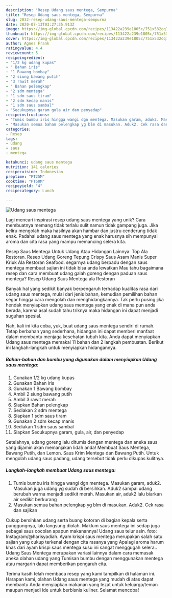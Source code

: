 ```yaml
---
description: "Resep Udang saus mentega, Sempurna"
title: "Resep Udang saus mentega, Sempurna"
slug: 2032-resep-udang-saus-mentega-sempurna
date: 2020-07-13T03:27:35.913Z
image: https://img-global.cpcdn.com/recipes/113422a239e1805c/751x532cq70/udang-saus-mentega-foto-resep-utama.jpg
thumbnail: https://img-global.cpcdn.com/recipes/113422a239e1805c/751x532cq70/udang-saus-mentega-foto-resep-utama.jpg
cover: https://img-global.cpcdn.com/recipes/113422a239e1805c/751x532cq70/udang-saus-mentega-foto-resep-utama.jpg
author: Agnes Frank
ratingvalue: 4.4
reviewcount: 5
recipeingredient:
- "1/2 kg udang kupas"
- " Bahan iris"
- "1 Bawang bombay"
- "2 siung bawang putih"
- "3 rawit merah"
- " Bahan pelengkap"
- "2 sdm mentega"
- "1 sdm saus tiram"
- "2 sdm kecap manis"
- "1 sdm saus sambal"
- "Secukupnya garam gula air dan penyedap"
recipeinstructions:
- "Tumis bumbu iris hingga wangi dgn mentega. Masukan garam, aduk2. Masukan juga udang yg sudah di bersihkan. Aduk2 sampai udang berubah warna menjadi sedikit merah. Masukan air, aduk2 lalu biarkan air sedikit berkurang"
- "Masukan semua bahan pelengkap yg blm di masukan. Aduk2. Cek rasa dan sajikan"
categories:
- Resep
tags:
- udang
- saus
- mentega

katakunci: udang saus mentega 
nutrition: 141 calories
recipecuisine: Indonesian
preptime: "PT25M"
cooktime: "PT60M"
recipeyield: "4"
recipecategory: Lunch

---
```



![Udang saus mentega](https://img-global.cpcdn.com/recipes/113422a239e1805c/751x532cq70/udang-saus-mentega-foto-resep-utama.jpg)

Lagi mencari inspirasi resep udang saus mentega yang unik? Cara membuatnya memang tidak terlalu sulit namun tidak gampang juga. Jika keliru mengolah maka hasilnya akan hambar dan justru cenderung tidak enak. Padahal udang saus mentega yang enak harusnya sih mempunyai aroma dan cita rasa yang mampu memancing selera kita.

Resep Saus Mentega Untuk Udang Atau Hidangan Lainnya: Top Ala Restoran. Resep Udang Goreng Tepung Crispy Saus Asam Manis Super Kriuk Ala Restoran Seafood. segarnya udang berpadu dengan saus mentega membuat sajian ini tidak bisa anda lewatkan Mau tahu bagaimana resep dan cara membuat udang galah goreng dengan paduan saus mentega? Resep Udang Saus Mentega ala Restoran

Banyak hal yang sedikit banyak berpengaruh terhadap kualitas rasa dari udang saus mentega, mulai dari jenis bahan, kemudian pemilihan bahan segar hingga cara mengolah dan menghidangkannya. Tak perlu pusing jika hendak menyiapkan udang saus mentega yang enak di mana pun anda berada, karena asal sudah tahu triknya maka hidangan ini dapat menjadi suguhan spesial.


Nah, kali ini kita coba, yuk, buat udang saus mentega sendiri di rumah. Tetap berbahan yang sederhana, hidangan ini dapat memberi manfaat dalam membantu menjaga kesehatan tubuh kita. Anda dapat menyiapkan Udang saus mentega memakai 11 bahan dan 2 langkah pembuatan. Berikut ini langkah-langkah untuk menyiapkan hidangannya.

<!--inarticleads1-->

##### Bahan-bahan dan bumbu yang digunakan dalam menyiapkan Udang saus mentega:

1. Gunakan 1/2 kg udang kupas
1. Gunakan  Bahan iris
1. Gunakan 1 Bawang bombay
1. Ambil 2 siung bawang putih
1. Ambil 3 rawit merah
1. Siapkan  Bahan pelengkap
1. Sediakan 2 sdm mentega
1. Siapkan 1 sdm saus tiram
1. Gunakan 2 sdm kecap manis
1. Sediakan 1 sdm saus sambal
1. Siapkan Secukupnya garam, gula, air, dan penyedap


Setelahnya, udang goreng lalu ditumis dengan mentega dan aneka saus yang dijamin akan memanjakan lidah anda! Membuat Saus Mentega, Bawang Putih, dan Lemon. Saus Krim Mentega dan Bawang Putih. Untuk mengolah udang saus padang, udang tersebut tidak perlu dikupas kulitnya. 

<!--inarticleads2-->

##### Langkah-langkah membuat Udang saus mentega:

1. Tumis bumbu iris hingga wangi dgn mentega. Masukan garam, aduk2. Masukan juga udang yg sudah di bersihkan. Aduk2 sampai udang berubah warna menjadi sedikit merah. Masukan air, aduk2 lalu biarkan air sedikit berkurang
1. Masukan semua bahan pelengkap yg blm di masukan. Aduk2. Cek rasa dan sajikan


Cukup bersihkan udang serta buang kotoran di bagian kepala serta punggungnya, lalu langsung diolah. Maklum saus mentega ini sedap juga sebagai saus cocolan apapun makanannya! Udang saus telur asin. foto: Instagram/@harisyadiah. Ayam krispi saus mentega merupakan salah satu sajian yang cukup terkenal dengan cita rasanya yang Apalagi aroma harum khas dari ayam krispi saus mentega susu ini sangat menggugah selera.. Udang Saus Mentega merupakan variasi lainnya dalam cara memasak aneka olahan udang yang Tumisan bumbu dengan menggunakan mentega atau margarin dapat memberikan pengaruh cita. 

Terima kasih telah membaca resep yang kami tampilkan di halaman ini. Harapan kami, olahan Udang saus mentega yang mudah di atas dapat membantu Anda menyiapkan makanan yang lezat untuk keluarga/teman maupun menjadi ide untuk berbisnis kuliner. Selamat mencoba!
